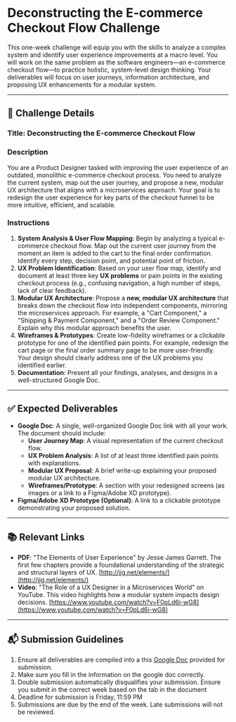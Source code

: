 # Deconstructing the E-commerce Checkout Flow Challenge

This one-week challenge will equip you with the skills to analyze a complex system and identify user experience improvements at a macro level. You will work on the same problem as the software engineers—an e-commerce checkout flow—to practice holistic, system-level design thinking. Your deliverables will focus on user journeys, information architecture, and proposing UX enhancements for a modular system. 

---

## 📝 Challenge Details

### **Title: Deconstructing the E-commerce Checkout Flow**

### **Description**
You are a Product Designer tasked with improving the user experience of an outdated, monolithic e-commerce checkout process. You need to analyze the current system, map out the user journey, and propose a new, modular UX architecture that aligns with a microservices approach. Your goal is to redesign the user experience for key parts of the checkout funnel to be more intuitive, efficient, and scalable.

### **Instructions**
1.  **System Analysis & User Flow Mapping**: Begin by analyzing a typical e-commerce checkout flow. Map out the current user journey from the moment an item is added to the cart to the final order confirmation. Identify every step, decision point, and potential point of friction.
2.  **UX Problem Identification**: Based on your user flow map, identify and document at least three key **UX problems** or pain points in the existing checkout process (e.g., confusing navigation, a high number of steps, lack of clear feedback).
3.  **Modular UX Architecture**: Propose a **new, modular UX architecture** that breaks down the checkout flow into independent components, mirroring the microservices approach. For example, a "Cart Component," a "Shipping & Payment Component," and a "Order Review Component." Explain why this modular approach benefits the user.
4.  **Wireframes & Prototypes**: Create low-fidelity wireframes or a clickable prototype for one of the identified pain points. For example, redesign the cart page or the final order summary page to be more user-friendly. Your design should clearly address one of the UX problems you identified earlier.
5.  **Documentation**: Present all your findings, analyses, and designs in a well-structured Google Doc.

---

## ✅ Expected Deliverables

* **Google Doc**: A single, well-organized Google Doc link with all your work. The document should include:
    * **User Journey Map**: A visual representation of the current checkout flow.
    * **UX Problem Analysis**: A list of at least three identified pain points with explanations.
    * **Modular UX Proposal**: A brief write-up explaining your proposed modular UX architecture.
    * **Wireframes/Prototype**: A section with your redesigned screens (as images or a link to a Figma/Adobe XD prototype).
* **Figma/Adobe XD Prototype (Optional)**: A link to a clickable prototype demonstrating your proposed solution.

---

## 📚 Relevant Links

* **PDF**: "The Elements of User Experience" by Jesse James Garrett. The first few chapters provide a foundational understanding of the strategic and structural layers of UX. [http://jjg.net/elements/](http://jjg.net/elements/)
* **Video**: "The Role of a UX Designer in a Microservices World" on YouTube. This video highlights how a modular system impacts design decisions. [https://www.youtube.com/watch?v=F0pLd6i-wG8](https://www.youtube.com/watch?v=F0pLd6i-wG8)

---

## 📬 Submission Guidelines

1.  Ensure all deliverables are compiled into a this [Google Doc](https://docs.google.com/document/d/1epdj4Ese9ujA8FqKzSlxhlwJuaRlMbyD_IZenRRedCM/edit?usp=sharing) provided for submission.
2.  Make sure you fill in the information on the google doc correctly.
3.  Double submission automatically disqualifies your submission. Ensure you submit in the correct week based on the tab in the document
4.  Deadline for submission is Friday, 11:59 PM
5.  Submissions are due by the end of the week. Late submissions will not be reviewed.